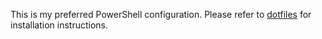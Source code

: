 This is my preferred PowerShell configuration. Please refer to [dotfiles](https://github.com/xeger/dotfiles) for installation instructions.
